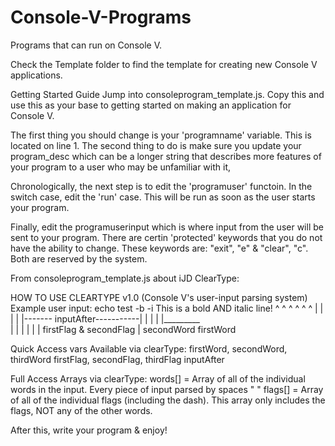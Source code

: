 # Console-V-Programs
Programs that can run on Console V.

Check the Template folder to find the template for creating new Console V applications.

Getting Started Guide
Jump into consoleprogram_template.js. Copy this and use this as your base to getting started on making an application for Console V. 

The first thing you should change is your 'programname' variable. This is located on line 1. 
The second thing to do is make sure you update your program_desc which can be a longer string that describes more features of your program to a user who may be unfamiliar with it,

Chronologically, the next step is to edit the 'programuser' functoin. In the switch case, edit the 'run' case. This will be run as soon as the user starts your program.

Finally, edit the programuserinput which is where input from the user will be sent to your program. There are certin 'protected' keywords that you do not have the ability to change. These keywords are: "exit", "e" & "clear", "c". Both are reserved by the system. 

From consoleprogram_template.js about iJD ClearType:

HOW TO USE CLEARTYPE v1.0 (Console V's user-input parsing system)
Example user input:
echo test -b -i This is a bold AND italic line!
 ^   ^    ^  ^  ^                             ^
 |   |    |  |  |------- inputAfter-----------|
 |   |    |  |_________         
 |   |    |           |
 |   |    firstFlag & secondFlag
 |   secondWord
firstWord

Quick Access vars Available via clearType:
firstWord, secondWord, thirdWord
firstFlag, secondFlag, thirdFlag
inputAfter

Full Access Arrays via clearType:
words[] = Array of all of the individual words in the input. Every piece
           of input parsed by spaces " "
flags[] = Array of all of the individual flags (including the dash). This
           array only includes the flags, NOT any of the other words.

After this, write your program & enjoy!

